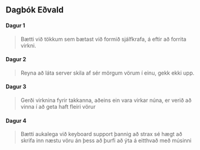 ## Dagbók Eðvald

#### Dagur 1
  > Bætti við tökkum sem bætast við formið sjálfkrafa, á eftir að forrita virkni.

#### Dagur 2
  > Reyna að láta server skila af sér mörgum vörum í einu, gekk ekki upp.
  
#### Dagur 3
  > Gerði virknina fyrir takkanna, aðeins ein vara virkar núna, er verið að vinna í að geta haft fleiri vörur

#### Dagur 4
  > Bætti aukalega við keyboard support þannig að strax sé hægt að skrifa inn næstu vöru án þess að þurfi að ýta á eitthvað með músinni
